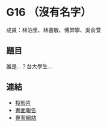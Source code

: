 G16 （沒有名字） 
======================

成員：林泊里、林書敏、傅羿寧、吳俞萱


## 題目

誰是...？台大學生...


## 連結

<!-- 請記得修改下方的相對路徑及連結 -->

- [投影片](./G25_slides.pdf)
- [書面報告](./G25_report.pdf)  
- [專案網站](#若沒有可以拿掉)

